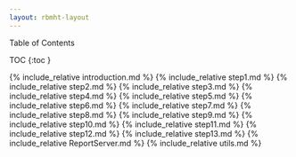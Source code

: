 ```yaml
---
layout: rbmht-layout
---
```


<div id="toc" class="toc2">
<div id="toctitle">
Table of Contents
</div>

* TOC
{:toc }
</div>

{% include_relative introduction.md %}
{% include_relative step1.md %}
{% include_relative step2.md %}
{% include_relative step3.md %}
{% include_relative step4.md %}
{% include_relative step5.md %}
{% include_relative step6.md %}
{% include_relative step7.md %}
{% include_relative step8.md %}
{% include_relative step9.md %}
{% include_relative step10.md %}
{% include_relative step11.md %}
{% include_relative step12.md %}
{% include_relative step13.md %}
{% include_relative ReportServer.md %}
{% include_relative utils.md %}

